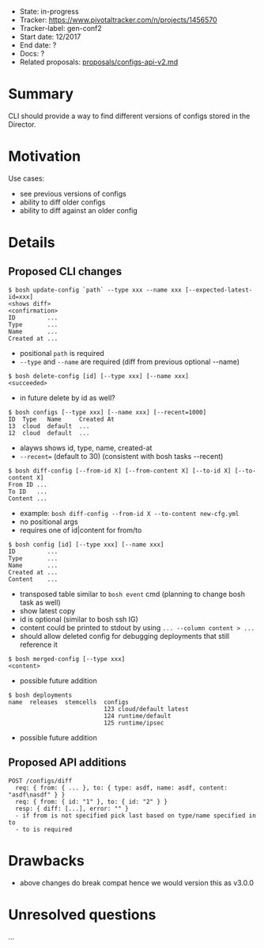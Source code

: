 - State: in-progress
- Tracker: https://www.pivotaltracker.com/n/projects/1456570
- Tracker-label: gen-conf2
- Start date: 12/2017
- End date: ?
- Docs: ?
- Related proposals: [proposals/configs-api-v2.md](proposals/configs-api-v2.md)

# Summary

CLI should provide a way to find different versions of configs stored in the Director.

# Motivation

Use cases:

- see previous versions of configs
- ability to diff older configs
- ability to diff against an older config

# Details

## Proposed CLI changes

```
$ bosh update-config `path` --type xxx --name xxx [--expected-latest-id=xxx]
<shows diff>
<confirmation>
ID         ...
Type       ...
Name       ...
Created at ...
```

- positional `path` is required
- `--type` and `--name` are required (diff from previous optional --name)

```
$ bosh delete-config [id] [--type xxx] [--name xxx]
<succeeded>
```

- in future delete by id as well?

```
$ bosh configs [--type xxx] [--name xxx] [--recent=1000]
ID  Type   Name     Created At
13  cloud  default  ...
12  cloud  default  ...
```

- alayws shows id, type, name, created-at
- `--recent=` (default to 30) (consistent with bosh tasks --recent)

```
$ bosh diff-config [--from-id X] [--from-content X] [--to-id X] [--to-content X]
From ID ...
To ID   ...
Content ...
```

- example: `bosh diff-config --from-id X --to-content new-cfg.yml`
- no positional args
- requires one of id|content for from/to

```
$ bosh config [id] [--type xxx] [--name xxx]
ID         ...
Type       ...
Name       ...
Created at ...
Content    ...
```

- transposed table similar to `bosh event` cmd (planning to change bosh task as well)
- show latest copy
- id is optional (similar to bosh ssh IG)
- content could be printed to stdout by using `... --column content > ...`
- should allow deleted config for debugging deployments that still reference it

```
$ bosh merged-config [--type xxx]
<content>
```

- possible future addition

```
$ bosh deployments
name  releases  stemcells  configs
                           123 cloud/default latest
                           124 runtime/default
                           125 runtime/ipsec
```

- possible future addition

## Proposed API additions

```
POST /configs/diff
  req: { from: { ... }, to: { type: asdf, name: asdf, content: "asdf\nasdf" } }
  req: { from: { id: "1" }, to: { id: "2" } }
  resp: { diff: [...], error: "" }
  - if from is not specified pick last based on type/name specified in to
  - to is required
```

# Drawbacks

- above changes do break compat hence we would version this as v3.0.0

# Unresolved questions

...
